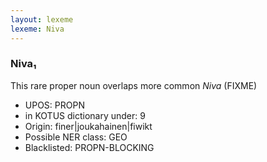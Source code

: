 ```yaml
---
layout: lexeme
lexeme: Niva
---
```


###  Niva₁

This rare proper noun overlaps more common *Niva* (FIXME)
* UPOS:  PROPN
* in KOTUS dictionary under:  9
* Origin:  finer|joukahainen|fiwikt
* Possible NER class:  GEO
* Blacklisted:  PROPN-BLOCKING


